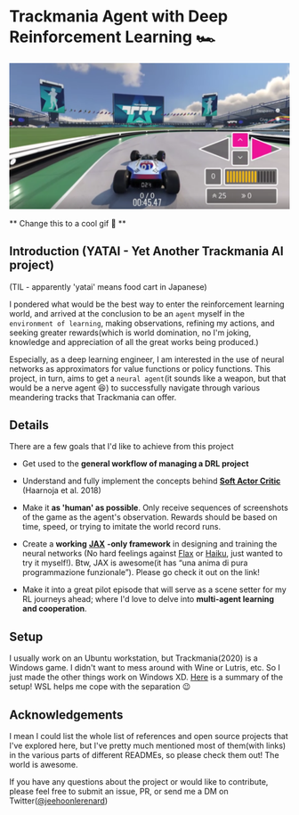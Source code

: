 # Trackmania Agent with Deep Reinforcement Learning :racing_car:

![intro](READMEs/res/intro.png)

** Change this to a cool gif :rofl: **


## Introduction (YATAI - Yet Another Trackmania AI project)

(TIL - apparently 'yatai' means food cart in Japanese)

I pondered what would be the best way to enter the reinforcement learning world, and arrived at the conclusion to be an `agent` myself in the `environment of learning`, making observations, refining my actions, and seeking greater rewards(which is world domination, no I'm joking, knowledge and appreciation of all the great works being produced.)

Especially, as a deep learning engineer, I am interested in the use of neural networks as approximators for value functions or policy functions. This project, in turn, aims to get a `neural agent`(it sounds like a weapon, but that would be a nerve agent :laughing:) to successfully navigate through various meandering tracks that Trackmania can offer.

## Details

There are a few goals that I'd like to achieve from this project

- Get used to the **general workflow of managing a DRL project**


- Understand and fully implement the concepts behind [**Soft Actor Critic**](https://arxiv.org/abs/1801.01290) (Haarnoja et al. 2018)


- Make it **as 'human' as possible**. Only receive sequences of screenshots of the game as the agent's observation. Rewards should be based on time, speed, or trying to imitate the world record runs.


- Create a **working** [**JAX**](https://github.com/google/jax) **-only framework** in designing and training the neural networks (No hard feelings against [Flax](https://github.com/google/flax) or [Haiku](https://github.com/deepmind/dm-haiku), just wanted to try it myself!). Btw, JAX is awesome(it has “una anima di pura programmazione funzionale”). Please go check it out on the link!


- Make it into a great pilot episode that will serve as a scene setter for my RL journeys ahead; where I'd love to delve into **multi-agent learning and cooperation**.

## Setup

I usually work on an Ubuntu workstation, but Trackmania(2020) is a Windows game. I didn't want to mess around with Wine or Lutris, etc. So I just made the other things work on Windows XD. [Here](https://github.com/renardyreveur/trackmania-rl/blob/master/READMEs/setup.md) is a summary of the setup! WSL helps me cope with the separation :wink:

## Acknowledgements

I mean I could list the whole list of references and open source projects that I've explored here, but I've pretty much mentioned most of them(with links) in the various parts of different READMEs, so please check them out! The world is awesome.

If you have any questions about the project or would like to contribute, please feel free to submit an issue, PR, or send me a DM on Twitter([@jeehoonlerenard](https://twitter.com/jeehoonlerenard))